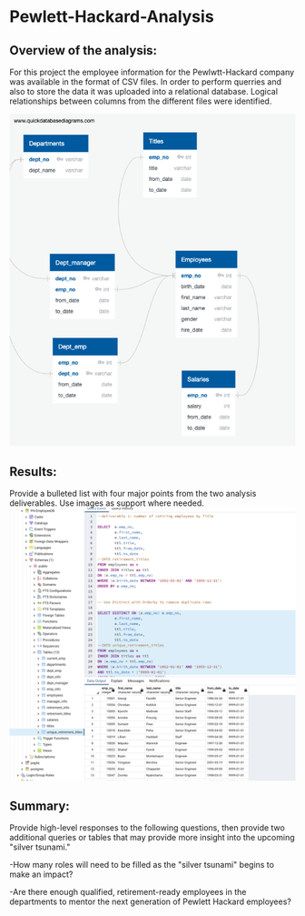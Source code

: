 # Pewlett-Hackard-Analysis

## Overview of the analysis: 
For this project the employee information for the Pewlwtt-Hackard company was available in the format of CSV files. In order to perform querries and also to store the data it was uploaded into a relational database. Logical relationships between columns from the different files were identified.

![](/EmployeeDB.png)


## Results: 

Provide a bulleted list with four major points from the two analysis deliverables. Use images as support where needed.
![](/UniqueRetireTitles.png)

## Summary: 

Provide high-level responses to the following questions, then provide two additional queries or tables that may provide more insight into the upcoming "silver tsunami."

-How many roles will need to be filled as the "silver tsunami" begins to make an impact?

-Are there enough qualified, retirement-ready employees in the departments to mentor the next generation of Pewlett Hackard employees?
